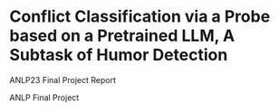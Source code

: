 # Conflict Classification via a Probe based on a Pretrained LLM, A Subtask of Humor Detection
ANLP23 Final Project Report

ANLP Final Project
